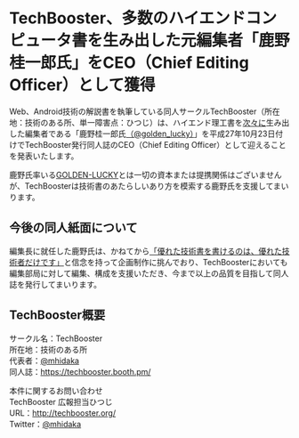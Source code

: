 # TechBooster、多数のハイエンドコンピュータ書を生み出した元編集者「鹿野桂一郎氏」をCEO（Chief Editing Officer）として獲得

Web、Android技術の解説書を執筆している同人サークルTechBooster（所在地：技術のある所、単一障害点：ひつじ）は、ハイエンド理工書を[次々に](http://hondana.org/@golden_lucky/show_score_image)生み出した編集者である「鹿野桂一郎氏[（@golden_lucky）](https://twitter.com/golden_lucky/with_replies)」を平成27年10月23日付けでTechBooster発行同人誌のCEO（Chief Editing Officer）として迎えることを発表いたします。

鹿野氏率いる[GOLDEN-LUCKY](http://golden-lucky.net/)とは一切の資本または提携関係はございませんが、TechBoosterは技術書のあたらしいあり方を模索する鹿野氏を支援してまいります。

## 今後の同人紙面について
編集長に就任した鹿野氏は、かねてから[「優れた技術書を書けるのは、優れた技術者だけです」](http://tsuchinoko.dmmlabs.com/?p=2303)と信念を持って企画制作に挑んでおり、TechBoosterにおいても編集部局に対して編集、構成を支援いただき、今まで以上の品質を目指して同人誌を発行してまいります。

## TechBooster概要
サークル名：TechBooster  
所在地：技術のある所  
代表者：[@mhidaka](https://twitter.com/mhidaka)  
同人誌：https://techbooster.booth.pm/

本件に関するお問い合わせ  
TechBooster 広報担当ひつじ  
URL：http://techbooster.org/  
Twitter：[@mhidaka](https://twitter.com/mhidaka)
